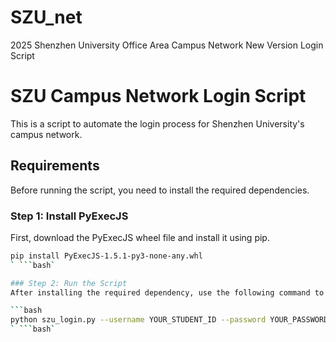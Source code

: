 # SZU_net
2025 Shenzhen University Office Area Campus Network New Version Login Script


# SZU Campus Network Login Script

This is a script to automate the login process for Shenzhen University's campus network.

## Requirements

Before running the script, you need to install the required dependencies.

### Step 1: Install PyExecJS

First, download the PyExecJS wheel file and install it using pip.

```bash
pip install PyExecJS-1.5.1-py3-none-any.whl
` ```bash`

### Step 2: Run the Script
After installing the required dependency, use the following command to run the login script:

```bash
python szu_login.py --username YOUR_STUDENT_ID --password YOUR_PASSWORD
` ```bash`

